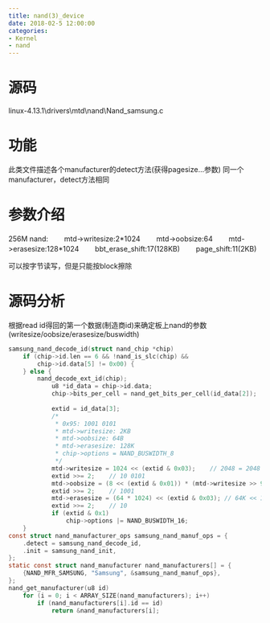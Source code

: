 ```yaml
---
title: nand(3)_device
date: 2018-02-5 12:00:00
categories:
- Kernel
- nand
---
```


# 源码
linux-4.13.1\drivers\mtd\nand\Nand_samsung.c

# 功能
此类文件描述各个manufacturer的detect方法(获得pagesize...参数)
同一个manufacturer，detect方法相同

# 参数介绍
256M nand: 
　　mtd->writesize:2\*1024
　　mtd->oobsize:64
　　mtd->erasesize:128\*1024
　　bbt_erase_shift:17(128KB)
　　page_shift:11(2KB)

可以按字节读写，但是只能按block擦除
<!-- more -->
# 源码分析
根据read id得回的第一个数据(制造商id)来确定板上nand的参数(writesize/oobsize/erasesize/buswidth)
```c
samsung_nand_decode_id(struct nand_chip *chip)
	if (chip->id.len == 6 && !nand_is_slc(chip) &&
	    chip->id.data[5] != 0x00) {
	} else {
		nand_decode_ext_id(chip);
			u8 *id_data = chip->id.data;
			chip->bits_per_cell = nand_get_bits_per_cell(id_data[2]);	// 0x10(0001 [00]00), return []+1
			
			extid = id_data[3];
			/*
			 * 0x95: 1001 0101
			 * mtd->writesize: 2KB
			 * mtd->oobsize: 64B
			 * mtd->erasesize: 128K
			 * chip->options = NAND_BUSWIDTH_8
			 */
			mtd->writesize = 1024 << (extid & 0x03);	// 2048 = 2048
			extid >>= 2;	// 10 0101
			mtd->oobsize = (8 << (extid & 0x01)) * (mtd->writesize >> 9);	// 16 × 4 = 64
			extid >>= 2;	// 1001
			mtd->erasesize = (64 * 1024) << (extid & 0x03);	// 64K << 1 = 128×1024 = 131072
			extid >>= 2;	// 10
			if (extid & 0x1)
				chip->options |= NAND_BUSWIDTH_16;
	}
const struct nand_manufacturer_ops samsung_nand_manuf_ops = {
	.detect = samsung_nand_decode_id,
	.init = samsung_nand_init,
};
static const struct nand_manufacturer nand_manufacturers[] = {
	{NAND_MFR_SAMSUNG, "Samsung", &samsung_nand_manuf_ops},
};
nand_get_manufacturer(u8 id)
	for (i = 0; i < ARRAY_SIZE(nand_manufacturers); i++)
		if (nand_manufacturers[i].id == id)
			return &nand_manufacturers[i];
```
